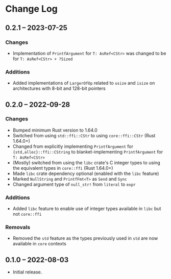 # Change Log

## 0.2.1 &ndash; 2023-07-25

### Changes

* Implementation of `PrintfArgument` for `T: AsRef<CStr>` was changed to be for `T: AsRef<CStr> + ?Sized`

### Additions

* Added implementations of `LargerOfOp` related to `usize` and `isize` on architectures with 8-bit and 128-bit pointers

## 0.2.0 &ndash; 2022-09-28

### Changes

* Bumped minimum Rust version to 1.64.0
* Switched from using `std::ffi::CStr` to using `core::ffi::CStr` (Rust 1.64.0+)
* Changed from explicitly implementing `PrintfArgument` for `{std,alloc}::ffi::CString` to blanket-implementing `PrintfArgument` for `T: AsRef<CStr>`
* (Mostly) switched from using the `libc` crate's C integer types to using the equivalent types in `core::ffi` (Rust 1.64.0+)
* Made `libc` crate dependency optional (enabled with the `libc` feature)
* Marked `NullString` and `PrintfFmt<T>` as `Send` and `Sync`
* Changed argument type of `null_str!` from `literal` to `expr`

### Additions

* Added `libc` feature to enable use of integer types available in `libc` but not `core::ffi`

### Removals

* Removed the `std` feature as the types previously used in `std` are now available in `core` contexts

## 0.1.0 &ndash; 2022-08-03

* Initial release.
